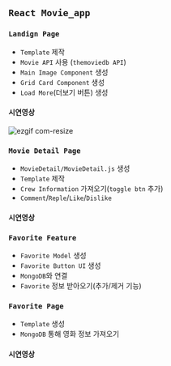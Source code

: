 ## `React Movie_app`

### `Landign Page`  
* `Template` 제작  
* `Movie API` 사용 (`themoviedb API`)  
* `Main Image Component` 생성
* `Grid Card Component` 생성
* `Load More`(더보기 버튼) 생성
#### 시연영상  
![ezgif com-resize](https://user-images.githubusercontent.com/45006553/78344327-2fe24d80-75d7-11ea-8691-fd0a3473d9fe.gif)  

### `Movie Detail Page`  
* `MovieDetail/MovieDetail.js` 생성
* `Template` 제작
* `Crew Information` 가져오기(`toggle btn` 추가)
* `Comment`/`Reple`/`Like`/`Dislike` 
#### 시연영상
  
### `Favorite Feature`  
* `Favorite Model` 생성
* `Favorite Button UI` 생성
* `MongoDB`와 연결 
* `Favorite` 정보 받아오기(추가/제거 기능)
### `Favorite Page`  
* `Template` 생성
* `MongoDB` 통해 영화 정보 가져오기
#### 시연영상
